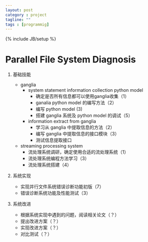 ```yaml
---
layout: post
category : project
tagline: ""
tags : [programmig]
---
```

{% include JB/setup %}

# Parallel File System Diagnosis

1. 基础技能
    + ganglia
        * system statement information collection python model
            - 确定是否所有信息都可以使用ganglia收集（1）
            - ganalia python model 的编写方法（2）
            - 编写 python model (3)
            - 搭建 ganglia 系统及 python model 的调试（5）
        * information extract from ganglia
            - 学习从 ganglia 中提取信息的方法（2）
            - 编写 ganglia 中提取信息的接口模块（3）
            - 测试信息提取接口
    + streaming processing system
        * 流处理系统调研，确定使用合适的流处理系统（1）
        * 流处理系统编程方法学习（3）
        * 流处理系统搭建（4）

2. 系统实现
    + 实现并行文件系统错误诊断功能初版（7）
    + 错误诊断系统功能及性能测试（3）

3. 系统改进
    + 根据系统实现中遇到的问题，阅读相关论文（？）
    + 提出改进方案（？）
    + 实现改进方案（？）
    + 对比测试（？）
